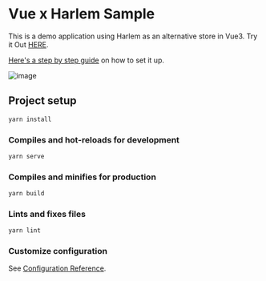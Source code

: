 # Vue x Harlem Sample

This is a demo application using Harlem as an alternative store in Vue3. Try it Out [HERE](http://vue-harlem.surge.sh/).

[Here's a step by step guide](https://devjavu.space/post/a-practical-guide-to-harlem/) on how to set it up.

![image](https://cdn-images-1.medium.com/max/1600/1*s3yyIyvI17HViOFLtDFANw.gif)

## Project setup

```sh
yarn install
```

### Compiles and hot-reloads for development

```sh
yarn serve
```

### Compiles and minifies for production

```sh
yarn build
```

### Lints and fixes files

```sh
yarn lint
```

### Customize configuration

See [Configuration Reference](https://cli.vuejs.org/config/).
